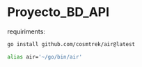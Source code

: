 # Proyecto_BD_API

requiriments:

```bash
go install github.com/cosmtrek/air@latest
```

```bash
alias air='~/go/bin/air' 
```